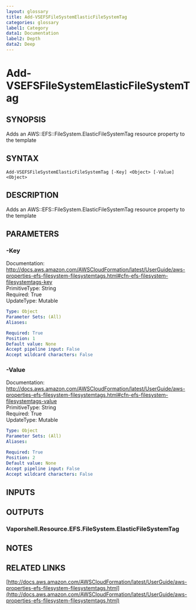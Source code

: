 ```yaml
---
layout: glossary
title: Add-VSEFSFileSystemElasticFileSystemTag
categories: glossary
label1: Category
data1: Documentation
label2: Depth
data2: Deep
---
```


# Add-VSEFSFileSystemElasticFileSystemTag

## SYNOPSIS
Adds an AWS::EFS::FileSystem.ElasticFileSystemTag resource property to the template

## SYNTAX

```
Add-VSEFSFileSystemElasticFileSystemTag [-Key] <Object> [-Value] <Object>
```

## DESCRIPTION
Adds an AWS::EFS::FileSystem.ElasticFileSystemTag resource property to the template

## PARAMETERS

### -Key
Documentation: http://docs.aws.amazon.com/AWSCloudFormation/latest/UserGuide/aws-properties-efs-filesystem-filesystemtags.html#cfn-efs-filesystem-filesystemtags-key    
PrimitiveType: String    
Required: True    
UpdateType: Mutable

```yaml
Type: Object
Parameter Sets: (All)
Aliases: 

Required: True
Position: 1
Default value: None
Accept pipeline input: False
Accept wildcard characters: False
```

### -Value
Documentation: http://docs.aws.amazon.com/AWSCloudFormation/latest/UserGuide/aws-properties-efs-filesystem-filesystemtags.html#cfn-efs-filesystem-filesystemtags-value    
PrimitiveType: String    
Required: True    
UpdateType: Mutable

```yaml
Type: Object
Parameter Sets: (All)
Aliases: 

Required: True
Position: 2
Default value: None
Accept pipeline input: False
Accept wildcard characters: False
```

## INPUTS

## OUTPUTS

### Vaporshell.Resource.EFS.FileSystem.ElasticFileSystemTag

## NOTES

## RELATED LINKS

[http://docs.aws.amazon.com/AWSCloudFormation/latest/UserGuide/aws-properties-efs-filesystem-filesystemtags.html](http://docs.aws.amazon.com/AWSCloudFormation/latest/UserGuide/aws-properties-efs-filesystem-filesystemtags.html)

